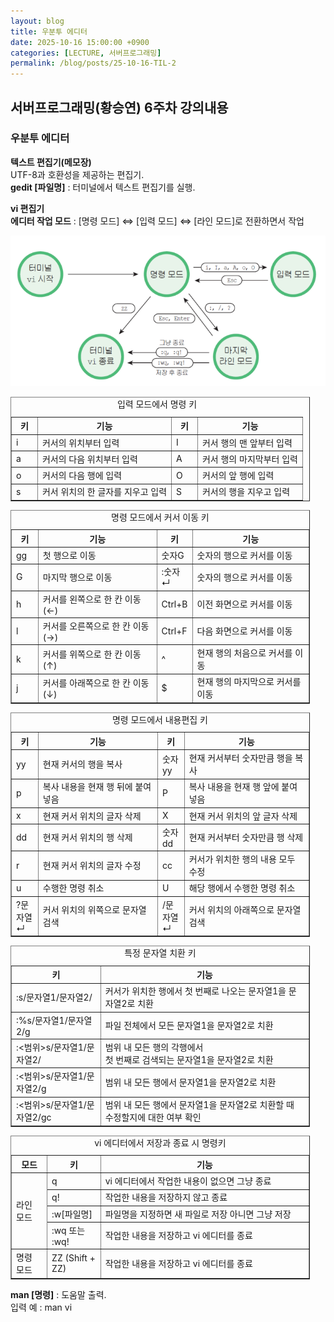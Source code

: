 ```yaml
---
layout: blog
title: 우분투 에디터
date: 2025-10-16 15:00:00 +0900
categories: [LECTURE, 서버프로그래밍]
permalink: /blog/posts/25-10-16-TIL-2
---
```


## 서버프로그래밍(황승연) 6주차 강의내용

### 우분투 에디터

**텍스트 편집기(메모장)**<br>
UTF-8과 호환성을 제공하는 편집기.<br>
**gedit [파일명]** : 터미널에서 텍스트 편집기를 실행.

**vi 편집기**<br>
**에디터 작업 모드** : [명령 모드] ⇔ [입력 모드] ⇔ [라인 모드]로 전환하면서 작업<br>

<img src="/assets/images/2025/10/16/251016-1.png"/>

<table style="width:95%" border="1">
 <caption>입력 모드에서 명령 키</caption>
 <thead>
  <tr>
   <th style="width:9%">키</th>
   <th>기능</th>
   <th style="width:9%">키</th>
   <th>기능</th>
  </tr>
 </thead>
 <tbody>
  <tr>
   <td>i</td>
   <td>커서의 위치부터 입력</td>
   <td>I</td>
   <td>커서 행의 맨 앞부터 입력</td>
  </tr>
  <tr>
   <td>a</td>
   <td>커서의 다음 위치부터 입력</td>
   <td>A</td>
   <td>커서 행의 마지막부터 입력</td>
  </tr>
  <tr>
   <td>o</td>
   <td>커서의 다음 행에 입력</td>
   <td>O</td>
   <td>커서의 앞 행에 입력</td>
  </tr>
  <tr>
   <td>s</td>
   <td>커서 위치의 한 글자를 지우고 입력</td>
   <td>S</td>
   <td>커서의 행을 지우고 입력</td>
  </tr>
 </tbody>
</table>

<table style="width:95%" border="1">
 <caption>명령 모드에서 커서 이동 키</caption>
 <thead>
  <tr>
   <th style="width:9%">키</th>
   <th>기능</th>
   <th style="width:9%">키</th>
   <th>기능</th>
  </tr>
 </thead>
 <tbody>
  <tr>
   <td>gg</td>
   <td>첫 행으로 이동</td>
   <td>숫자G</td>
   <td>숫자의 행으로 커서를 이동</td>
  </tr>
  <tr>
   <td>G</td>
   <td>마지막 행으로 이동</td>
   <td>:숫자&crarr;</td>
   <td>숫자의 행으로 커서를 이동</td>
  </tr>
  <tr>
   <td>h</td>
   <td>커서를 왼쪽으로 한 칸 이동 (&larr;)</td>
   <td>Ctrl+B</td>
   <td>이전 화면으로 커서를 이동</td>
  </tr>
  <tr>
   <td>l</td>
   <td>커서를 오른쪽으로 한 칸 이동 (&rarr;)</td>
   <td>Ctrl+F</td>
   <td>다음 화면으로 커서를 이동</td>
  </tr>
  <tr>
   <td>k</td>
   <td>커서를 위쪽으로 한 칸 이동 (&uarr;)</td>
   <td>^</td>
   <td>현재 행의 처음으로 커서를 이동</td>
  </tr>
  <tr>
   <td>j</td>
   <td>커서를 아래쪽으로 한 칸 이동 (&darr;)</td>
   <td>$</td>
   <td>현재 행의 마지막으로 커서를 이동</td>
  </tr>
 </tbody>
</table>

<table style="width:95%" border="1">
 <caption>명령 모드에서 내용편집 키</caption>
 <thead>
  <tr>
   <th style="width:9%">키</th>
   <th>기능</th>
   <th style="width:9%">키</th>
   <th>기능</th>
  </tr>
 </thead>
 <tbody>
  <tr>
   <td>yy</td>
   <td>현재 커서의 행을 복사</td>
   <td>숫자yy</td>
   <td>현재 커서부터 숫자만큼 행을 복사</td>
  </tr>
  <tr>
   <td>p</td>
   <td>복사 내용을 현재 행 뒤에 붙여넣음</td>
   <td>P</td>
   <td>복사 내용을 현재 행 앞에 붙여넣음</td>
  </tr>
  <tr>
   <td>x</td>
   <td>현재 커서 위치의 글자 삭제</td>
   <td>X</td>
   <td>현재 커서 위치의 앞 글자 삭제</td>
  </tr>
  <tr>
   <td>dd</td>
   <td>현재 커서 위치의 행 삭제</td>
   <td>숫자dd</td>
   <td>현재 커서부터 숫자만큼 행 삭제</td>
  </tr>
  <tr>
   <td>r</td>
   <td>현재 커서 위치의 글자 수정</td>
   <td>cc</td>
   <td>커서가 위치한 행의 내용 모두 수정</td>
  </tr>
  <tr>
   <td>u</td>
   <td>수행한 명령 취소</td>
   <td>U</td>
   <td>해당 행에서 수행한 명령 취소</td>
  </tr>
  <tr>
   <td>?문자열&crarr;</td>
   <td>커서 위치의 위쪽으로 문자열 검색</td>
   <td>/문자열&crarr;</td>
   <td>커서 위치의 아래쪽으로 문자열 검색</td>
  </tr>
 </tbody>
</table>

<table style="width:95%" border="1">
 <caption>특정 문자열 치환 키</caption>
 <thead>
  <tr>
   <th style="width:30%">키</th>
   <th>기능</th>
  </tr>
 </thead>
 <tbody>
  <tr>
   <td>:s/문자열1/문자열2/</td>
   <td>커서가 위치한 행에서 첫 번째로 나오는 문자열1을 문자열2로 치환</td>
  </tr>
  <tr>
   <td>:%s/문자열1/문자열2/g</td>
   <td>파일 전체에서 모든 문자열1을 문자열2로 치환</td>
  </tr>
  <tr>
   <td>:&lt;범위&gt;s/문자열1/문자열2/</td>
   <td>범위 내 모든 행의 각행에서<br>첫 번째로 검색되는 문자열1을 문자열2로 치환</td>
  </tr>
  <tr>
   <td>:&lt;범위&gt;s/문자열1/문자열2/g</td>
   <td>범위 내 모든 행에서 문자열1을 문자열2로 치환</td>
  </tr>
  <tr>
   <td>:&lt;범위&gt;s/문자열1/문자열2/gc</td>
   <td>범위 내 모든 행에서 문자열1을 문자열2로 치환할 때<br>수정할지에 대한 여부 확인</td>
  </tr>
 </tbody>
</table>

<table style="width:95%" border="1">
 <caption>vi 에디터에서 저장과 종료 시 명령키</caption>
 <thead>
  <tr>
   <th style="width:12%">모드</th>
   <th style="width:18%">키</th>
   <th>기능</th>
  </tr>
 </thead>
 <tbody>
  <tr>
   <td rowspan="4">라인 모드</td>
   <td>q</td>
   <td>vi 에디터에서 작업한 내용이 없으면 그냥 종료</td>
  </tr>
  <tr>
   <td>q!</td>
   <td>작업한 내용을 저장하지 않고 종료</td>
  </tr>
  <tr>
   <td>:w[파일명]</td>
   <td>파일명을 지정하면 새 파일로 저장 아니면 그냥 저장</td>
  </tr>
  <tr>
   <td>:wq 또는 :wq!</td>
   <td>작업한 내용을 저장하고 vi 에디터를 종료</td>
  </tr>
  <tr>
   <td>명령 모드</td>
   <td>ZZ (Shift + ZZ)</td>
   <td>작업한 내용을 저장하고 vi 에디터를 종료</td>
  </tr>
 </tbody>
</table>

**man [명령]** : 도움말 출력.<br>
입력 예 : man vi<br><br>
